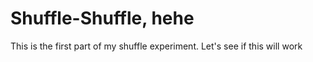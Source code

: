 # Shuffle-Shuffle, hehe

This is the first part of my shuffle experiment. Let's see if this will work
